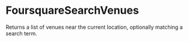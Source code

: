 FoursquareSearchVenues
======================

Returns a list of venues near the current location, optionally matching a search term. 
